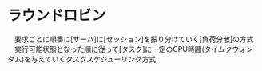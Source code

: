 # ラウンドロビン
　要求ごとに順番に[サーバ]に[セッション]を振り分けていく[負荷分散]の方式
　実行可能状態となった順に従って[タスク]に一定のCPU時間(タイムクウォンタム)を与えていくタスクスケジューリング方式
